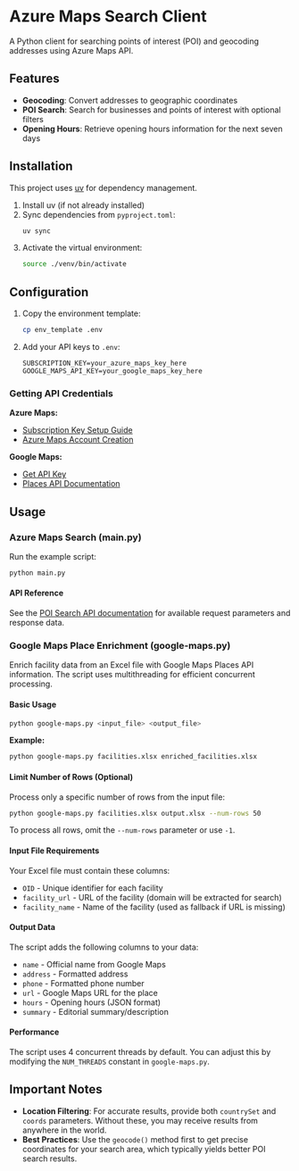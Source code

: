 # Azure Maps Search Client

A Python client for searching points of interest (POI) and geocoding addresses using Azure Maps API.

## Features

- **Geocoding**: Convert addresses to geographic coordinates
- **POI Search**: Search for businesses and points of interest with optional filters
- **Opening Hours**: Retrieve opening hours information for the next seven days

## Installation

This project uses [uv](https://docs.astral.sh/uv/) for dependency management.

1. Install uv (if not already installed)
2. Sync dependencies from `pyproject.toml`:
   ```bash
   uv sync
   ```
3. Activate the virtual environment:
   ```bash
   source ./venv/bin/activate
   ```

## Configuration

1. Copy the environment template:
   ```bash
   cp env_template .env
   ```

2. Add your API keys to `.env`:
   ```
   SUBSCRIPTION_KEY=your_azure_maps_key_here
   GOOGLE_MAPS_API_KEY=your_google_maps_key_here
   ```

### Getting API Credentials

**Azure Maps:**
- [Subscription Key Setup Guide](https://learn.microsoft.com/en-us/azure/azure-maps/how-to-dev-guide-py-sdk#using-a-subscription-key-credential)
- [Azure Maps Account Creation](https://learn.microsoft.com/en-us/azure/azure-maps/quick-demo-map-app#create-an-azure-maps-account)

**Google Maps:**
- [Get API Key](https://developers.google.com/maps/documentation/javascript/get-api-key)
- [Places API Documentation](https://developers.google.com/maps/documentation/places/web-service/overview)

## Usage

### Azure Maps Search (main.py)

Run the example script:
```bash
python main.py
```

#### API Reference

See the [POI Search API documentation](https://learn.microsoft.com/en-us/rest/api/maps/search/get-search-poi?view=rest-maps-1.0&tabs=HTTP) for available request parameters and response data.

### Google Maps Place Enrichment (google-maps.py)

Enrich facility data from an Excel file with Google Maps Places API information. The script uses multithreading for efficient concurrent processing.

#### Basic Usage

```bash
python google-maps.py <input_file> <output_file>
```

**Example:**
```bash
python google-maps.py facilities.xlsx enriched_facilities.xlsx
```

#### Limit Number of Rows (Optional)

Process only a specific number of rows from the input file:
```bash
python google-maps.py facilities.xlsx output.xlsx --num-rows 50
```

To process all rows, omit the `--num-rows` parameter or use `-1`.

#### Input File Requirements

Your Excel file must contain these columns:
- `OID` - Unique identifier for each facility
- `facility_url` - URL of the facility (domain will be extracted for search)
- `facility_name` - Name of the facility (used as fallback if URL is missing)

#### Output Data

The script adds the following columns to your data:
- `name` - Official name from Google Maps
- `address` - Formatted address
- `phone` - Formatted phone number
- `url` - Google Maps URL for the place
- `hours` - Opening hours (JSON format)
- `summary` - Editorial summary/description

#### Performance

The script uses 4 concurrent threads by default. You can adjust this by modifying the `NUM_THREADS` constant in `google-maps.py`.

## Important Notes

- **Location Filtering**: For accurate results, provide both `countrySet` and `coords` parameters. Without these, you may receive results from anywhere in the world.
- **Best Practices**: Use the `geocode()` method first to get precise coordinates for your search area, which typically yields better POI search results.



